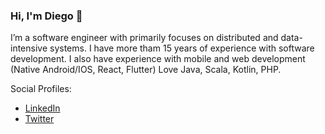 ### Hi, I'm Diego 👋

I’m a software engineer with primarily focuses on distributed and data-intensive systems.
I have more tham 15 years of experience with software development.
I also have experience with mobile and web development (Native Android/IOS, React, Flutter)
Love Java, Scala, Kotlin, PHP.

Social Profiles:
 * [LinkedIn](https://www.linkedin.com/in/dsilva82/)
 * [Twitter](https://twitter.com/dfsilva)
